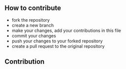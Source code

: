 ## How to contribute

* fork the repository
* create a new branch
* make your changes, add your contributions in this file
* commit your changes
* push your changes to your forked repository
* create a pull request to the original repository

## Contribution